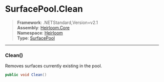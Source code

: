# SurfacePool.Clean

> **Framework**: .NETStandard,Version=v2.1  
> **Assembly**: [Heirloom.Core][0]  
> **Namespace**: [Heirloom][0]  
> **Type**: [SurfacePool][1]  

--------------------------------------------------------------------------------

### Clean()

Removes surfaces currently existing in the pool.

```cs
public void Clean()
```

[0]: ../Heirloom.Core.md
[1]: Heirloom.SurfacePool.md
